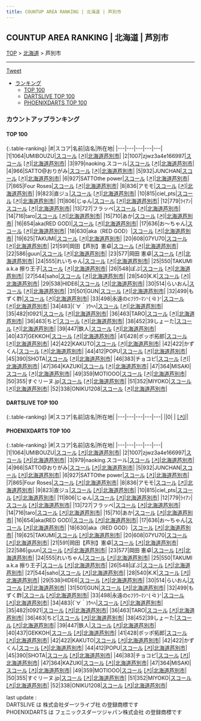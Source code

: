 ```yaml
---
title: COUNTUP AREA RANKING | 北海道 | 芦別市
---
```

## COUNTUP AREA RANKING | 北海道 | 芦別市

[TOP](/darts/rank/) > [北海道](/darts/rank/北海道/) > 芦別市

___

<a href="https://twitter.com/share?ref_src=twsrc%5Etfw" data-text="COUNTUP AREA RANKING | 北海道芦別市" class="twitter-share-button" data-hashtags="DARTSLIVE,PHOENIXDARTS,darts,ダーツ" data-show-count="false">Tweet</a>

* [ランキング](#カウントアップランキング)
    * [TOP 100](#top-100)
    * [DARTSLIVE TOP 100](#dartslive-top-100)
    * [PHOENIXDARTS TOP 100](#phoenixdarts-top-100)

### カウントアップランキング

#### TOP 100



{:.table-ranking}
|#|スコア|名前|店名|所在地|
|---|---|---|---|---|
|1|1064|<span class="rank-name-pd">UMIBOUZU</span>|<a href="/darts/rank/shops/42512.html">スコール</a> <a href="https://vs.phoenixdarts.com/jp/shop/shopDetailInfo/s_42512?s_seq=42512">[↗]</a>|<a href="/darts/rank/北海道/芦別市">北海道芦別市</a>|
|2|1007|<span class="rank-name-pd">zjwz3a4e166997</span>|<a href="/darts/rank/shops/42512.html">スコール</a> <a href="https://vs.phoenixdarts.com/jp/shop/shopDetailInfo/s_42512?s_seq=42512">[↗]</a>|<a href="/darts/rank/北海道/芦別市">北海道芦別市</a>|
|3|979|<span class="rank-name-pd">naoking.スコール</span>|<a href="/darts/rank/shops/42512.html">スコール</a> <a href="https://vs.phoenixdarts.com/jp/shop/shopDetailInfo/s_42512?s_seq=42512">[↗]</a>|<a href="/darts/rank/北海道/芦別市">北海道芦別市</a>|
|4|966|<span class="rank-name-pd">SATTO@おりがみ</span>|<a href="/darts/rank/shops/42512.html">スコール</a> <a href="https://vs.phoenixdarts.com/jp/shop/shopDetailInfo/s_42512?s_seq=42512">[↗]</a>|<a href="/darts/rank/北海道/芦別市">北海道芦別市</a>|
|5|932|<span class="rank-name-pd">JUNCHAN</span>|<a href="/darts/rank/shops/42512.html">スコール</a> <a href="https://vs.phoenixdarts.com/jp/shop/shopDetailInfo/s_42512?s_seq=42512">[↗]</a>|<a href="/darts/rank/北海道/芦別市">北海道芦別市</a>|
|6|927|<span class="rank-name-pd">SATTOthe power</span>|<a href="/darts/rank/shops/42512.html">スコール</a> <a href="https://vs.phoenixdarts.com/jp/shop/shopDetailInfo/s_42512?s_seq=42512">[↗]</a>|<a href="/darts/rank/北海道/芦別市">北海道芦別市</a>|
|7|865|<span class="rank-name-pd">Four Roses</span>|<a href="/darts/rank/shops/42512.html">スコール</a> <a href="https://vs.phoenixdarts.com/jp/shop/shopDetailInfo/s_42512?s_seq=42512">[↗]</a>|<a href="/darts/rank/北海道/芦別市">北海道芦別市</a>|
|8|836|<span class="rank-name-pd">アモモ</span>|<a href="/darts/rank/shops/42512.html">スコール</a> <a href="https://vs.phoenixdarts.com/jp/shop/shopDetailInfo/s_42512?s_seq=42512">[↗]</a>|<a href="/darts/rank/北海道/芦別市">北海道芦別市</a>|
|9|823|<span class="rank-name-pd">直ジュ</span>|<a href="/darts/rank/shops/42512.html">スコール</a> <a href="https://vs.phoenixdarts.com/jp/shop/shopDetailInfo/s_42512?s_seq=42512">[↗]</a>|<a href="/darts/rank/北海道/芦別市">北海道芦別市</a>|
|10|815|<span class="rank-name-pd">ciel_pts</span>|<a href="/darts/rank/shops/42512.html">スコール</a> <a href="https://vs.phoenixdarts.com/jp/shop/shopDetailInfo/s_42512?s_seq=42512">[↗]</a>|<a href="/darts/rank/北海道/芦別市">北海道芦別市</a>|
|11|806|<span class="rank-name-pd">じゅん</span>|<a href="/darts/rank/shops/42512.html">スコール</a> <a href="https://vs.phoenixdarts.com/jp/shop/shopDetailInfo/s_42512?s_seq=42512">[↗]</a>|<a href="/darts/rank/北海道/芦別市">北海道芦別市</a>|
|12|779|<span class="rank-name-pd">ﾗｲｱﾝ</span>|<a href="/darts/rank/shops/42512.html">スコール</a> <a href="https://vs.phoenixdarts.com/jp/shop/shopDetailInfo/s_42512?s_seq=42512">[↗]</a>|<a href="/darts/rank/北海道/芦別市">北海道芦別市</a>|
|13|727|<span class="rank-name-pd">フラッペ</span>|<a href="/darts/rank/shops/42512.html">スコール</a> <a href="https://vs.phoenixdarts.com/jp/shop/shopDetailInfo/s_42512?s_seq=42512">[↗]</a>|<a href="/darts/rank/北海道/芦別市">北海道芦別市</a>|
|14|716|<span class="rank-name-pd">taro</span>|<a href="/darts/rank/shops/42512.html">スコール</a> <a href="https://vs.phoenixdarts.com/jp/shop/shopDetailInfo/s_42512?s_seq=42512">[↗]</a>|<a href="/darts/rank/北海道/芦別市">北海道芦別市</a>|
|15|710|<span class="rank-name-pd">あか</span>|<a href="/darts/rank/shops/42512.html">スコール</a> <a href="https://vs.phoenixdarts.com/jp/shop/shopDetailInfo/s_42512?s_seq=42512">[↗]</a>|<a href="/darts/rank/北海道/芦別市">北海道芦別市</a>|
|16|654|<span class="rank-name-pd">aka(RED GOD)</span>|<a href="/darts/rank/shops/42512.html">スコール</a> <a href="https://vs.phoenixdarts.com/jp/shop/shopDetailInfo/s_42512?s_seq=42512">[↗]</a>|<a href="/darts/rank/北海道/芦別市">北海道芦別市</a>|
|17|636|<span class="rank-name-pd">お～ちゃん</span>|<a href="/darts/rank/shops/42512.html">スコール</a> <a href="https://vs.phoenixdarts.com/jp/shop/shopDetailInfo/s_42512?s_seq=42512">[↗]</a>|<a href="/darts/rank/北海道/芦別市">北海道芦別市</a>|
|18|630|<span class="rank-name-pd">aka（RED GOD）</span>|<a href="/darts/rank/shops/42512.html">スコール</a> <a href="https://vs.phoenixdarts.com/jp/shop/shopDetailInfo/s_42512?s_seq=42512">[↗]</a>|<a href="/darts/rank/北海道/芦別市">北海道芦別市</a>|
|19|625|<span class="rank-name-pd">TAKUMI</span>|<a href="/darts/rank/shops/42512.html">スコール</a> <a href="https://vs.phoenixdarts.com/jp/shop/shopDetailInfo/s_42512?s_seq=42512">[↗]</a>|<a href="/darts/rank/北海道/芦別市">北海道芦別市</a>|
|20|608|<span class="rank-name-pd">07YU70</span>|<a href="/darts/rank/shops/42512.html">スコール</a> <a href="https://vs.phoenixdarts.com/jp/shop/shopDetailInfo/s_42512?s_seq=42512">[↗]</a>|<a href="/darts/rank/北海道/芦別市">北海道芦別市</a>|
|21|591|<span class="rank-name-pd">岡田【芦別】憲卓</span>|<a href="/darts/rank/shops/42512.html">スコール</a> <a href="https://vs.phoenixdarts.com/jp/shop/shopDetailInfo/s_42512?s_seq=42512">[↗]</a>|<a href="/darts/rank/北海道/芦別市">北海道芦別市</a>|
|22|586|<span class="rank-name-pd">guun</span>|<a href="/darts/rank/shops/42512.html">スコール</a> <a href="https://vs.phoenixdarts.com/jp/shop/shopDetailInfo/s_42512?s_seq=42512">[↗]</a>|<a href="/darts/rank/北海道/芦別市">北海道芦別市</a>|
|23|577|<span class="rank-name-pd">岡田 憲卓</span>|<a href="/darts/rank/shops/42512.html">スコール</a> <a href="https://vs.phoenixdarts.com/jp/shop/shopDetailInfo/s_42512?s_seq=42512">[↗]</a>|<a href="/darts/rank/北海道/芦別市">北海道芦別市</a>|
|24|555|<span class="rank-name-pd">れいちゃん</span>|<a href="/darts/rank/shops/42512.html">スコール</a> <a href="https://vs.phoenixdarts.com/jp/shop/shopDetailInfo/s_42512?s_seq=42512">[↗]</a>|<a href="/darts/rank/北海道/芦別市">北海道芦別市</a>|
|25|550|<span class="rank-name-pd">TAKUMI a.k.a 擦り王子</span>|<a href="/darts/rank/shops/42512.html">スコール</a> <a href="https://vs.phoenixdarts.com/jp/shop/shopDetailInfo/s_42512?s_seq=42512">[↗]</a>|<a href="/darts/rank/北海道/芦別市">北海道芦別市</a>|
|26|548|<span class="rank-name-pd">ぽぷ</span>|<a href="/darts/rank/shops/42512.html">スコール</a> <a href="https://vs.phoenixdarts.com/jp/shop/shopDetailInfo/s_42512?s_seq=42512">[↗]</a>|<a href="/darts/rank/北海道/芦別市">北海道芦別市</a>|
|27|544|<span class="rank-name-pd">saho</span>|<a href="/darts/rank/shops/42512.html">スコール</a> <a href="https://vs.phoenixdarts.com/jp/shop/shopDetailInfo/s_42512?s_seq=42512">[↗]</a>|<a href="/darts/rank/北海道/芦別市">北海道芦別市</a>|
|28|540|<span class="rank-name-pd">K.K</span>|<a href="/darts/rank/shops/42512.html">スコール</a> <a href="https://vs.phoenixdarts.com/jp/shop/shopDetailInfo/s_42512?s_seq=42512">[↗]</a>|<a href="/darts/rank/北海道/芦別市">北海道芦別市</a>|
|29|538|<span class="rank-name-pd">HIDE6</span>|<a href="/darts/rank/shops/42512.html">スコール</a> <a href="https://vs.phoenixdarts.com/jp/shop/shopDetailInfo/s_42512?s_seq=42512">[↗]</a>|<a href="/darts/rank/北海道/芦別市">北海道芦別市</a>|
|30|514|<span class="rank-name-pd">らいおん</span>|<a href="/darts/rank/shops/42512.html">スコール</a> <a href="https://vs.phoenixdarts.com/jp/shop/shopDetailInfo/s_42512?s_seq=42512">[↗]</a>|<a href="/darts/rank/北海道/芦別市">北海道芦別市</a>|
|31|501|<span class="rank-name-pd">GUN</span>|<a href="/darts/rank/shops/42512.html">スコール</a> <a href="https://vs.phoenixdarts.com/jp/shop/shopDetailInfo/s_42512?s_seq=42512">[↗]</a>|<a href="/darts/rank/北海道/芦別市">北海道芦別市</a>|
|32|499|<span class="rank-name-pd">もずく酢</span>|<a href="/darts/rank/shops/42512.html">スコール</a> <a href="https://vs.phoenixdarts.com/jp/shop/shopDetailInfo/s_42512?s_seq=42512">[↗]</a>|<a href="/darts/rank/北海道/芦別市">北海道芦別市</a>|
|33|498|<span class="rank-name-pd">永遠のcﾌﾗｳｰﾏﾝᐠ( ᐛ )ᐟ</span>|<a href="/darts/rank/shops/42512.html">スコール</a> <a href="https://vs.phoenixdarts.com/jp/shop/shopDetailInfo/s_42512?s_seq=42512">[↗]</a>|<a href="/darts/rank/北海道/芦別市">北海道芦別市</a>|
|34|483|<span class="rank-name-pd">(´∀｀)ｳﾍﾍ︎︎</span>|<a href="/darts/rank/shops/42512.html">スコール</a> <a href="https://vs.phoenixdarts.com/jp/shop/shopDetailInfo/s_42512?s_seq=42512">[↗]</a>|<a href="/darts/rank/北海道/芦別市">北海道芦別市</a>|
|35|482|<span class="rank-name-pd">t0921</span>|<a href="/darts/rank/shops/42512.html">スコール</a> <a href="https://vs.phoenixdarts.com/jp/shop/shopDetailInfo/s_42512?s_seq=42512">[↗]</a>|<a href="/darts/rank/北海道/芦別市">北海道芦別市</a>|
|36|463|<span class="rank-name-pd">TARO</span>|<a href="/darts/rank/shops/42512.html">スコール</a> <a href="https://vs.phoenixdarts.com/jp/shop/shopDetailInfo/s_42512?s_seq=42512">[↗]</a>|<a href="/darts/rank/北海道/芦別市">北海道芦別市</a>|
|36|463|<span class="rank-name-pd">ちど</span>|<a href="/darts/rank/shops/42512.html">スコール</a> <a href="https://vs.phoenixdarts.com/jp/shop/shopDetailInfo/s_42512?s_seq=42512">[↗]</a>|<a href="/darts/rank/北海道/芦別市">北海道芦別市</a>|
|38|452|<span class="rank-name-pd">39しょーた</span>|<a href="/darts/rank/shops/42512.html">スコール</a> <a href="https://vs.phoenixdarts.com/jp/shop/shopDetailInfo/s_42512?s_seq=42512">[↗]</a>|<a href="/darts/rank/北海道/芦別市">北海道芦別市</a>|
|39|447|<span class="rank-name-pd">鉄人</span>|<a href="/darts/rank/shops/42512.html">スコール</a> <a href="https://vs.phoenixdarts.com/jp/shop/shopDetailInfo/s_42512?s_seq=42512">[↗]</a>|<a href="/darts/rank/北海道/芦別市">北海道芦別市</a>|
|40|437|<span class="rank-name-pd">GEKKOH</span>|<a href="/darts/rank/shops/42512.html">スコール</a> <a href="https://vs.phoenixdarts.com/jp/shop/shopDetailInfo/s_42512?s_seq=42512">[↗]</a>|<a href="/darts/rank/北海道/芦別市">北海道芦別市</a>|
|41|428|<span class="rank-name-pd">ポッポ拓郎</span>|<a href="/darts/rank/shops/42512.html">スコール</a> <a href="https://vs.phoenixdarts.com/jp/shop/shopDetailInfo/s_42512?s_seq=42512">[↗]</a>|<a href="/darts/rank/北海道/芦別市">北海道芦別市</a>|
|42|422|<span class="rank-name-pd">KAKUTO</span>|<a href="/darts/rank/shops/42512.html">スコール</a> <a href="https://vs.phoenixdarts.com/jp/shop/shopDetailInfo/s_42512?s_seq=42512">[↗]</a>|<a href="/darts/rank/北海道/芦別市">北海道芦別市</a>|
|42|422|<span class="rank-name-pd">かずくん</span>|<a href="/darts/rank/shops/42512.html">スコール</a> <a href="https://vs.phoenixdarts.com/jp/shop/shopDetailInfo/s_42512?s_seq=42512">[↗]</a>|<a href="/darts/rank/北海道/芦別市">北海道芦別市</a>|
|44|412|<span class="rank-name-pd">POPU</span>|<a href="/darts/rank/shops/42512.html">スコール</a> <a href="https://vs.phoenixdarts.com/jp/shop/shopDetailInfo/s_42512?s_seq=42512">[↗]</a>|<a href="/darts/rank/北海道/芦別市">北海道芦別市</a>|
|45|390|<span class="rank-name-pd">SHOTA</span>|<a href="/darts/rank/shops/42512.html">スコール</a> <a href="https://vs.phoenixdarts.com/jp/shop/shopDetailInfo/s_42512?s_seq=42512">[↗]</a>|<a href="/darts/rank/北海道/芦別市">北海道芦別市</a>|
|46|383|<span class="rank-name-pd">チョコピ</span>|<a href="/darts/rank/shops/42512.html">スコール</a> <a href="https://vs.phoenixdarts.com/jp/shop/shopDetailInfo/s_42512?s_seq=42512">[↗]</a>|<a href="/darts/rank/北海道/芦別市">北海道芦別市</a>|
|47|364|<span class="rank-name-pd">KAZUKI</span>|<a href="/darts/rank/shops/42512.html">スコール</a> <a href="https://vs.phoenixdarts.com/jp/shop/shopDetailInfo/s_42512?s_seq=42512">[↗]</a>|<a href="/darts/rank/北海道/芦別市">北海道芦別市</a>|
|47|364|<span class="rank-name-pd">MISAKI</span>|<a href="/darts/rank/shops/42512.html">スコール</a> <a href="https://vs.phoenixdarts.com/jp/shop/shopDetailInfo/s_42512?s_seq=42512">[↗]</a>|<a href="/darts/rank/北海道/芦別市">北海道芦別市</a>|
|49|359|<span class="rank-name-pd">MOTIOOO</span>|<a href="/darts/rank/shops/42512.html">スコール</a> <a href="https://vs.phoenixdarts.com/jp/shop/shopDetailInfo/s_42512?s_seq=42512">[↗]</a>|<a href="/darts/rank/北海道/芦別市">北海道芦別市</a>|
|50|355|<span class="rank-name-pd">すぐリーヌ.jp</span>|<a href="/darts/rank/shops/42512.html">スコール</a> <a href="https://vs.phoenixdarts.com/jp/shop/shopDetailInfo/s_42512?s_seq=42512">[↗]</a>|<a href="/darts/rank/北海道/芦別市">北海道芦別市</a>|
|51|352|<span class="rank-name-pd">MIYOKO</span>|<a href="/darts/rank/shops/42512.html">スコール</a> <a href="https://vs.phoenixdarts.com/jp/shop/shopDetailInfo/s_42512?s_seq=42512">[↗]</a>|<a href="/darts/rank/北海道/芦別市">北海道芦別市</a>|
|52|338|<span class="rank-name-pd">ONIKU1208</span>|<a href="/darts/rank/shops/42512.html">スコール</a> <a href="https://vs.phoenixdarts.com/jp/shop/shopDetailInfo/s_42512?s_seq=42512">[↗]</a>|<a href="/darts/rank/北海道/芦別市">北海道芦別市</a>|


#### DARTSLIVE TOP 100



{:.table-ranking}
|#|スコア|名前|店名|所在地|
|---|---|---|---|---|
||0|<span class="rank-name-dl"> </span>|<a href="/darts/rank/shops/.html"></a> <a href="">[↗]</a>|<a href="/darts/rank//"></a>|


#### PHOENIXDARTS TOP 100



{:.table-ranking}
|#|スコア|名前|店名|所在地|
|---|---|---|---|---|
|1|1064|<span class="rank-name-pd">UMIBOUZU</span>|<a href="/darts/rank/shops/42512.html">スコール</a> <a href="https://vs.phoenixdarts.com/jp/shop/shopDetailInfo/s_42512?s_seq=42512">[↗]</a>|<a href="/darts/rank/北海道/芦別市">北海道芦別市</a>|
|2|1007|<span class="rank-name-pd">zjwz3a4e166997</span>|<a href="/darts/rank/shops/42512.html">スコール</a> <a href="https://vs.phoenixdarts.com/jp/shop/shopDetailInfo/s_42512?s_seq=42512">[↗]</a>|<a href="/darts/rank/北海道/芦別市">北海道芦別市</a>|
|3|979|<span class="rank-name-pd">naoking.スコール</span>|<a href="/darts/rank/shops/42512.html">スコール</a> <a href="https://vs.phoenixdarts.com/jp/shop/shopDetailInfo/s_42512?s_seq=42512">[↗]</a>|<a href="/darts/rank/北海道/芦別市">北海道芦別市</a>|
|4|966|<span class="rank-name-pd">SATTO@おりがみ</span>|<a href="/darts/rank/shops/42512.html">スコール</a> <a href="https://vs.phoenixdarts.com/jp/shop/shopDetailInfo/s_42512?s_seq=42512">[↗]</a>|<a href="/darts/rank/北海道/芦別市">北海道芦別市</a>|
|5|932|<span class="rank-name-pd">JUNCHAN</span>|<a href="/darts/rank/shops/42512.html">スコール</a> <a href="https://vs.phoenixdarts.com/jp/shop/shopDetailInfo/s_42512?s_seq=42512">[↗]</a>|<a href="/darts/rank/北海道/芦別市">北海道芦別市</a>|
|6|927|<span class="rank-name-pd">SATTOthe power</span>|<a href="/darts/rank/shops/42512.html">スコール</a> <a href="https://vs.phoenixdarts.com/jp/shop/shopDetailInfo/s_42512?s_seq=42512">[↗]</a>|<a href="/darts/rank/北海道/芦別市">北海道芦別市</a>|
|7|865|<span class="rank-name-pd">Four Roses</span>|<a href="/darts/rank/shops/42512.html">スコール</a> <a href="https://vs.phoenixdarts.com/jp/shop/shopDetailInfo/s_42512?s_seq=42512">[↗]</a>|<a href="/darts/rank/北海道/芦別市">北海道芦別市</a>|
|8|836|<span class="rank-name-pd">アモモ</span>|<a href="/darts/rank/shops/42512.html">スコール</a> <a href="https://vs.phoenixdarts.com/jp/shop/shopDetailInfo/s_42512?s_seq=42512">[↗]</a>|<a href="/darts/rank/北海道/芦別市">北海道芦別市</a>|
|9|823|<span class="rank-name-pd">直ジュ</span>|<a href="/darts/rank/shops/42512.html">スコール</a> <a href="https://vs.phoenixdarts.com/jp/shop/shopDetailInfo/s_42512?s_seq=42512">[↗]</a>|<a href="/darts/rank/北海道/芦別市">北海道芦別市</a>|
|10|815|<span class="rank-name-pd">ciel_pts</span>|<a href="/darts/rank/shops/42512.html">スコール</a> <a href="https://vs.phoenixdarts.com/jp/shop/shopDetailInfo/s_42512?s_seq=42512">[↗]</a>|<a href="/darts/rank/北海道/芦別市">北海道芦別市</a>|
|11|806|<span class="rank-name-pd">じゅん</span>|<a href="/darts/rank/shops/42512.html">スコール</a> <a href="https://vs.phoenixdarts.com/jp/shop/shopDetailInfo/s_42512?s_seq=42512">[↗]</a>|<a href="/darts/rank/北海道/芦別市">北海道芦別市</a>|
|12|779|<span class="rank-name-pd">ﾗｲｱﾝ</span>|<a href="/darts/rank/shops/42512.html">スコール</a> <a href="https://vs.phoenixdarts.com/jp/shop/shopDetailInfo/s_42512?s_seq=42512">[↗]</a>|<a href="/darts/rank/北海道/芦別市">北海道芦別市</a>|
|13|727|<span class="rank-name-pd">フラッペ</span>|<a href="/darts/rank/shops/42512.html">スコール</a> <a href="https://vs.phoenixdarts.com/jp/shop/shopDetailInfo/s_42512?s_seq=42512">[↗]</a>|<a href="/darts/rank/北海道/芦別市">北海道芦別市</a>|
|14|716|<span class="rank-name-pd">taro</span>|<a href="/darts/rank/shops/42512.html">スコール</a> <a href="https://vs.phoenixdarts.com/jp/shop/shopDetailInfo/s_42512?s_seq=42512">[↗]</a>|<a href="/darts/rank/北海道/芦別市">北海道芦別市</a>|
|15|710|<span class="rank-name-pd">あか</span>|<a href="/darts/rank/shops/42512.html">スコール</a> <a href="https://vs.phoenixdarts.com/jp/shop/shopDetailInfo/s_42512?s_seq=42512">[↗]</a>|<a href="/darts/rank/北海道/芦別市">北海道芦別市</a>|
|16|654|<span class="rank-name-pd">aka(RED GOD)</span>|<a href="/darts/rank/shops/42512.html">スコール</a> <a href="https://vs.phoenixdarts.com/jp/shop/shopDetailInfo/s_42512?s_seq=42512">[↗]</a>|<a href="/darts/rank/北海道/芦別市">北海道芦別市</a>|
|17|636|<span class="rank-name-pd">お～ちゃん</span>|<a href="/darts/rank/shops/42512.html">スコール</a> <a href="https://vs.phoenixdarts.com/jp/shop/shopDetailInfo/s_42512?s_seq=42512">[↗]</a>|<a href="/darts/rank/北海道/芦別市">北海道芦別市</a>|
|18|630|<span class="rank-name-pd">aka（RED GOD）</span>|<a href="/darts/rank/shops/42512.html">スコール</a> <a href="https://vs.phoenixdarts.com/jp/shop/shopDetailInfo/s_42512?s_seq=42512">[↗]</a>|<a href="/darts/rank/北海道/芦別市">北海道芦別市</a>|
|19|625|<span class="rank-name-pd">TAKUMI</span>|<a href="/darts/rank/shops/42512.html">スコール</a> <a href="https://vs.phoenixdarts.com/jp/shop/shopDetailInfo/s_42512?s_seq=42512">[↗]</a>|<a href="/darts/rank/北海道/芦別市">北海道芦別市</a>|
|20|608|<span class="rank-name-pd">07YU70</span>|<a href="/darts/rank/shops/42512.html">スコール</a> <a href="https://vs.phoenixdarts.com/jp/shop/shopDetailInfo/s_42512?s_seq=42512">[↗]</a>|<a href="/darts/rank/北海道/芦別市">北海道芦別市</a>|
|21|591|<span class="rank-name-pd">岡田【芦別】憲卓</span>|<a href="/darts/rank/shops/42512.html">スコール</a> <a href="https://vs.phoenixdarts.com/jp/shop/shopDetailInfo/s_42512?s_seq=42512">[↗]</a>|<a href="/darts/rank/北海道/芦別市">北海道芦別市</a>|
|22|586|<span class="rank-name-pd">guun</span>|<a href="/darts/rank/shops/42512.html">スコール</a> <a href="https://vs.phoenixdarts.com/jp/shop/shopDetailInfo/s_42512?s_seq=42512">[↗]</a>|<a href="/darts/rank/北海道/芦別市">北海道芦別市</a>|
|23|577|<span class="rank-name-pd">岡田 憲卓</span>|<a href="/darts/rank/shops/42512.html">スコール</a> <a href="https://vs.phoenixdarts.com/jp/shop/shopDetailInfo/s_42512?s_seq=42512">[↗]</a>|<a href="/darts/rank/北海道/芦別市">北海道芦別市</a>|
|24|555|<span class="rank-name-pd">れいちゃん</span>|<a href="/darts/rank/shops/42512.html">スコール</a> <a href="https://vs.phoenixdarts.com/jp/shop/shopDetailInfo/s_42512?s_seq=42512">[↗]</a>|<a href="/darts/rank/北海道/芦別市">北海道芦別市</a>|
|25|550|<span class="rank-name-pd">TAKUMI a.k.a 擦り王子</span>|<a href="/darts/rank/shops/42512.html">スコール</a> <a href="https://vs.phoenixdarts.com/jp/shop/shopDetailInfo/s_42512?s_seq=42512">[↗]</a>|<a href="/darts/rank/北海道/芦別市">北海道芦別市</a>|
|26|548|<span class="rank-name-pd">ぽぷ</span>|<a href="/darts/rank/shops/42512.html">スコール</a> <a href="https://vs.phoenixdarts.com/jp/shop/shopDetailInfo/s_42512?s_seq=42512">[↗]</a>|<a href="/darts/rank/北海道/芦別市">北海道芦別市</a>|
|27|544|<span class="rank-name-pd">saho</span>|<a href="/darts/rank/shops/42512.html">スコール</a> <a href="https://vs.phoenixdarts.com/jp/shop/shopDetailInfo/s_42512?s_seq=42512">[↗]</a>|<a href="/darts/rank/北海道/芦別市">北海道芦別市</a>|
|28|540|<span class="rank-name-pd">K.K</span>|<a href="/darts/rank/shops/42512.html">スコール</a> <a href="https://vs.phoenixdarts.com/jp/shop/shopDetailInfo/s_42512?s_seq=42512">[↗]</a>|<a href="/darts/rank/北海道/芦別市">北海道芦別市</a>|
|29|538|<span class="rank-name-pd">HIDE6</span>|<a href="/darts/rank/shops/42512.html">スコール</a> <a href="https://vs.phoenixdarts.com/jp/shop/shopDetailInfo/s_42512?s_seq=42512">[↗]</a>|<a href="/darts/rank/北海道/芦別市">北海道芦別市</a>|
|30|514|<span class="rank-name-pd">らいおん</span>|<a href="/darts/rank/shops/42512.html">スコール</a> <a href="https://vs.phoenixdarts.com/jp/shop/shopDetailInfo/s_42512?s_seq=42512">[↗]</a>|<a href="/darts/rank/北海道/芦別市">北海道芦別市</a>|
|31|501|<span class="rank-name-pd">GUN</span>|<a href="/darts/rank/shops/42512.html">スコール</a> <a href="https://vs.phoenixdarts.com/jp/shop/shopDetailInfo/s_42512?s_seq=42512">[↗]</a>|<a href="/darts/rank/北海道/芦別市">北海道芦別市</a>|
|32|499|<span class="rank-name-pd">もずく酢</span>|<a href="/darts/rank/shops/42512.html">スコール</a> <a href="https://vs.phoenixdarts.com/jp/shop/shopDetailInfo/s_42512?s_seq=42512">[↗]</a>|<a href="/darts/rank/北海道/芦別市">北海道芦別市</a>|
|33|498|<span class="rank-name-pd">永遠のcﾌﾗｳｰﾏﾝᐠ( ᐛ )ᐟ</span>|<a href="/darts/rank/shops/42512.html">スコール</a> <a href="https://vs.phoenixdarts.com/jp/shop/shopDetailInfo/s_42512?s_seq=42512">[↗]</a>|<a href="/darts/rank/北海道/芦別市">北海道芦別市</a>|
|34|483|<span class="rank-name-pd">(´∀｀)ｳﾍﾍ︎︎</span>|<a href="/darts/rank/shops/42512.html">スコール</a> <a href="https://vs.phoenixdarts.com/jp/shop/shopDetailInfo/s_42512?s_seq=42512">[↗]</a>|<a href="/darts/rank/北海道/芦別市">北海道芦別市</a>|
|35|482|<span class="rank-name-pd">t0921</span>|<a href="/darts/rank/shops/42512.html">スコール</a> <a href="https://vs.phoenixdarts.com/jp/shop/shopDetailInfo/s_42512?s_seq=42512">[↗]</a>|<a href="/darts/rank/北海道/芦別市">北海道芦別市</a>|
|36|463|<span class="rank-name-pd">TARO</span>|<a href="/darts/rank/shops/42512.html">スコール</a> <a href="https://vs.phoenixdarts.com/jp/shop/shopDetailInfo/s_42512?s_seq=42512">[↗]</a>|<a href="/darts/rank/北海道/芦別市">北海道芦別市</a>|
|36|463|<span class="rank-name-pd">ちど</span>|<a href="/darts/rank/shops/42512.html">スコール</a> <a href="https://vs.phoenixdarts.com/jp/shop/shopDetailInfo/s_42512?s_seq=42512">[↗]</a>|<a href="/darts/rank/北海道/芦別市">北海道芦別市</a>|
|38|452|<span class="rank-name-pd">39しょーた</span>|<a href="/darts/rank/shops/42512.html">スコール</a> <a href="https://vs.phoenixdarts.com/jp/shop/shopDetailInfo/s_42512?s_seq=42512">[↗]</a>|<a href="/darts/rank/北海道/芦別市">北海道芦別市</a>|
|39|447|<span class="rank-name-pd">鉄人</span>|<a href="/darts/rank/shops/42512.html">スコール</a> <a href="https://vs.phoenixdarts.com/jp/shop/shopDetailInfo/s_42512?s_seq=42512">[↗]</a>|<a href="/darts/rank/北海道/芦別市">北海道芦別市</a>|
|40|437|<span class="rank-name-pd">GEKKOH</span>|<a href="/darts/rank/shops/42512.html">スコール</a> <a href="https://vs.phoenixdarts.com/jp/shop/shopDetailInfo/s_42512?s_seq=42512">[↗]</a>|<a href="/darts/rank/北海道/芦別市">北海道芦別市</a>|
|41|428|<span class="rank-name-pd">ポッポ拓郎</span>|<a href="/darts/rank/shops/42512.html">スコール</a> <a href="https://vs.phoenixdarts.com/jp/shop/shopDetailInfo/s_42512?s_seq=42512">[↗]</a>|<a href="/darts/rank/北海道/芦別市">北海道芦別市</a>|
|42|422|<span class="rank-name-pd">KAKUTO</span>|<a href="/darts/rank/shops/42512.html">スコール</a> <a href="https://vs.phoenixdarts.com/jp/shop/shopDetailInfo/s_42512?s_seq=42512">[↗]</a>|<a href="/darts/rank/北海道/芦別市">北海道芦別市</a>|
|42|422|<span class="rank-name-pd">かずくん</span>|<a href="/darts/rank/shops/42512.html">スコール</a> <a href="https://vs.phoenixdarts.com/jp/shop/shopDetailInfo/s_42512?s_seq=42512">[↗]</a>|<a href="/darts/rank/北海道/芦別市">北海道芦別市</a>|
|44|412|<span class="rank-name-pd">POPU</span>|<a href="/darts/rank/shops/42512.html">スコール</a> <a href="https://vs.phoenixdarts.com/jp/shop/shopDetailInfo/s_42512?s_seq=42512">[↗]</a>|<a href="/darts/rank/北海道/芦別市">北海道芦別市</a>|
|45|390|<span class="rank-name-pd">SHOTA</span>|<a href="/darts/rank/shops/42512.html">スコール</a> <a href="https://vs.phoenixdarts.com/jp/shop/shopDetailInfo/s_42512?s_seq=42512">[↗]</a>|<a href="/darts/rank/北海道/芦別市">北海道芦別市</a>|
|46|383|<span class="rank-name-pd">チョコピ</span>|<a href="/darts/rank/shops/42512.html">スコール</a> <a href="https://vs.phoenixdarts.com/jp/shop/shopDetailInfo/s_42512?s_seq=42512">[↗]</a>|<a href="/darts/rank/北海道/芦別市">北海道芦別市</a>|
|47|364|<span class="rank-name-pd">KAZUKI</span>|<a href="/darts/rank/shops/42512.html">スコール</a> <a href="https://vs.phoenixdarts.com/jp/shop/shopDetailInfo/s_42512?s_seq=42512">[↗]</a>|<a href="/darts/rank/北海道/芦別市">北海道芦別市</a>|
|47|364|<span class="rank-name-pd">MISAKI</span>|<a href="/darts/rank/shops/42512.html">スコール</a> <a href="https://vs.phoenixdarts.com/jp/shop/shopDetailInfo/s_42512?s_seq=42512">[↗]</a>|<a href="/darts/rank/北海道/芦別市">北海道芦別市</a>|
|49|359|<span class="rank-name-pd">MOTIOOO</span>|<a href="/darts/rank/shops/42512.html">スコール</a> <a href="https://vs.phoenixdarts.com/jp/shop/shopDetailInfo/s_42512?s_seq=42512">[↗]</a>|<a href="/darts/rank/北海道/芦別市">北海道芦別市</a>|
|50|355|<span class="rank-name-pd">すぐリーヌ.jp</span>|<a href="/darts/rank/shops/42512.html">スコール</a> <a href="https://vs.phoenixdarts.com/jp/shop/shopDetailInfo/s_42512?s_seq=42512">[↗]</a>|<a href="/darts/rank/北海道/芦別市">北海道芦別市</a>|
|51|352|<span class="rank-name-pd">MIYOKO</span>|<a href="/darts/rank/shops/42512.html">スコール</a> <a href="https://vs.phoenixdarts.com/jp/shop/shopDetailInfo/s_42512?s_seq=42512">[↗]</a>|<a href="/darts/rank/北海道/芦別市">北海道芦別市</a>|
|52|338|<span class="rank-name-pd">ONIKU1208</span>|<a href="/darts/rank/shops/42512.html">スコール</a> <a href="https://vs.phoenixdarts.com/jp/shop/shopDetailInfo/s_42512?s_seq=42512">[↗]</a>|<a href="/darts/rank/北海道/芦別市">北海道芦別市</a>|


<div class="footer border-top border-gray-light mt-5 pt-3 text-right text-gray">
    last update : <span style="font-weight: italic" id="foot_last_modified"></span><br />
    DARTSLIVE は 株式会社ダーツライブ社 の登録商標です<br />
    PHOENIXDARTS は フェニックスダーツジャパン株式会社 の登録商標です<br />
</div>

<script src="https://cdnjs.cloudflare.com/ajax/libs/jquery.tablesorter/2.31.3/js/jquery.tablesorter.min.js" integrity="sha512-qzgd5cYSZcosqpzpn7zF2ZId8f/8CHmFKZ8j7mU4OUXTNRd5g+ZHBPsgKEwoqxCtdQvExE5LprwwPAgoicguNg==" crossorigin="anonymous" referrerpolicy="no-referrer"></script>
<link rel="stylesheet" href="https://cdnjs.cloudflare.com/ajax/libs/jquery.tablesorter/2.31.3/css/theme.default.min.css" integrity="sha512-wghhOJkjQX0Lh3NSWvNKeZ0ZpNn+SPVXX1Qyc9OCaogADktxrBiBdKGDoqVUOyhStvMBmJQ8ZdMHiR3wuEq8+w==" crossorigin="anonymous" referrerpolicy="no-referrer" />
<script>
$(function() {
    $(".table-ranking").tablesorter({sortList:[[0, 0]]});
    $("#foot_last_modified").text(formatDate(new Date(document.lastModified), 'yyyy-MM-dd HH:mm:ss'));
});
</script>

<script async src="https://platform.twitter.com/widgets.js" charset="utf-8"></script>